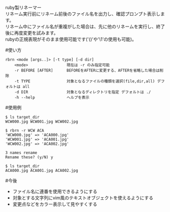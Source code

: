 ruby製リネーマー  
リネーム実行前にリネーム前後のファイル名を出力し、確認プロンプト表示します。  
リネーム中にファイル名が重複がした場合は、先に他のリネームを実行し、終了後に再度変更を試みます。  
rubyの正規表現がそのまま使用可能です('()'や'\1'の使用も可能)。  


#使い方

```text
rbrn <mode [args..]> [-t type] [-d dir]  
    <mode>                 現在は -r のみ指定可能
    -r BEFORE [AFTER]      BEFOREをAFTERに変更する、AFTERを省略した場合は削除
    -t TYPE                対象となるファイルの種類を選択(file,dir,all) デフォルトは all
    -d DIR                 対象となるディレクトリを指定 デフォルトは ./
    -h --help              ヘルプを表示
```
    
#使用例

```shell
$ ls target_dir
WCW000.jpg WCW001.jpg WCW002.jpg

$ rbrn -r WCW ACA  
'WCW000.jpg' => 'ACA000.jpg'
'WCW001.jpg' => 'ACA001.jpg'
'WCW002.jpg' => 'ACA002.jpg'

3 names rename
Rename these? (y/N) y

$ ls target_dir
ACA000.jpg ACA001.jpg ACA002.jpg
```

#今後
* ファイル名に連番を使用できるようにする
* 対象とする文字列にvim風のテキストオブジェクトを使えるようにする
* 変更点などをカラー表示して見やすくする


